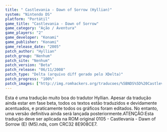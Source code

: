 ```yaml
---
title: " Castlevania - Dawn of Sorrow (Hyllian)"
system: "Nintendo DS"
platform: "Portátil"
game_title: "Castlevania - Dawn of Sorrow"
game_category: "Ação / Aventura"
game_players: "2"
game_developer: "Konami"
game_publisher: "Konami"
game_release_date: "2005"
patch_author: "Hyllian"
patch_group: "Nenhum"
patch_site: "Nenhum"
patch_version: "Beta"
patch_release: "06/11/2008"
patch_type: "Delta (arquivo diff gerado pelo XDelta)"
patch_progress: "100%"
patch_images: ["http://img.romhackers.org/traducoes/%5BNDS%5D%20Castlevania%20-%20Dawn%20of%20Sorrow%20-%20Hyllian%20-%201.png","http://img.romhackers.org/traducoes/%5BNDS%5D%20Castlevania%20-%20Dawn%20of%20Sorrow%20-%20Hyllian%20-%202.png","http://img.romhackers.org/traducoes/%5BNDS%5D%20Castlevania%20-%20Dawn%20of%20Sorrow%20-%20Hyllian%20-%203.png"]
---
```

Esta é uma tradução muito boa do tradutor Hyllian. Apesar da tradução ainda estar em fase beta, todos os textos estão traduzidos e devidamente acentuados, e praticamente todos os gráficos foram editados. No entanto, uma versão definitiva ainda será lançada posteriormente.ATENÇÃO:Esta tradução deve ser aplicada na ROM original 0105 - Castlevania - Dawn of Sorrow (E) (M5).nds, com CRC32 8E908CE7.